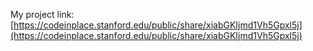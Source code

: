 My project link: [https://codeinplace.stanford.edu/public/share/xiabGKIjmd1Vh5Gpxl5j](https://codeinplace.stanford.edu/public/share/xiabGKIjmd1Vh5Gpxl5j)

